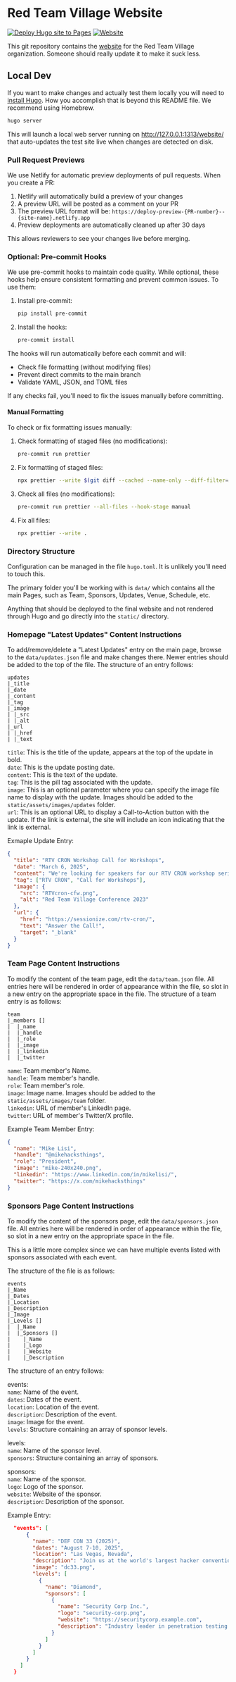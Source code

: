 # Red Team Village Website

[![Deploy Hugo site to Pages](https://github.com/red-team-offense-village/website/actions/workflows/hugo.yml/badge.svg)](https://github.com/red-team-offense-village/website/actions/workflows/hugo.yml) [![Website](https://img.shields.io/website?url=https%3A%2F%2Fredteamvillage.io&label=redteamvillage.io&link=https%3A%2F%2Fredteamvillage.io)](https://redteamvillage.io/)

This git repository contains the [website](http://redteamvillage.io) for the Red Team Village organization. Someone should really update it to make it suck less.

## Local Dev

If you want to make changes and actually test them locally you will need to [install Hugo](https://gohugo.io/installation/). How you accomplish that is beyond this README file. We recommend using Homebrew.

```sh
hugo server
```

This will launch a local web server running on <http://127.0.0.1:1313/website/> that auto-updates the test site live when changes are detected on disk.

### Pull Request Previews

We use Netlify for automatic preview deployments of pull requests. When you create a PR:

1. Netlify will automatically build a preview of your changes
2. A preview URL will be posted as a comment on your PR
3. The preview URL format will be: `https://deploy-preview-{PR-number}--{site-name}.netlify.app`
4. Preview deployments are automatically cleaned up after 30 days

This allows reviewers to see your changes live before merging.

### Optional: Pre-commit Hooks

We use pre-commit hooks to maintain code quality. While optional, these hooks help ensure consistent formatting and prevent common issues. To use them:

1. Install pre-commit:

   ```sh
   pip install pre-commit
   ```

2. Install the hooks:
   ```sh
   pre-commit install
   ```

The hooks will run automatically before each commit and will:

- Check file formatting (without modifying files)
- Prevent direct commits to the main branch
- Validate YAML, JSON, and TOML files

If any checks fail, you'll need to fix the issues manually before committing.

#### Manual Formatting

To check or fix formatting issues manually:

1. Check formatting of staged files (no modifications):

   ```sh
   pre-commit run prettier
   ```

2. Fix formatting of staged files:

   ```sh
   npx prettier --write $(git diff --cached --name-only --diff-filter=ACMR)
   ```

3. Check all files (no modifications):

   ```sh
   pre-commit run prettier --all-files --hook-stage manual
   ```

4. Fix all files:
   ```sh
   npx prettier --write .
   ```

### Directory Structure

Configuration can be managed in the file `hugo.toml`. It is unlikely you'll need to touch this.

The primary folder you'll be working with is `data/` which contains all the main Pages, such as Team, Sponsors, Updates, Venue, Schedule, etc.

Anything that should be deployed to the final website and not rendered through Hugo and go directly into the `static/` directory.

### Homepage "Latest Updates" Content Instructions

To add/remove/delete a "Latest Updates" entry on the main page, browse to the `data/updates.json` file and make changes there. Newer entries should be added to the top of the file. The structure of an entry follows:

```
updates
|_title
|_date
|_content
|_tag
|_image
| |_src
| |_alt
|_url
| |_href
| |_text
```

`title`: This is the title of the update, appears at the top of the update in bold.  
`date`: This is the update posting date.  
`content`: This is the text of the update.  
`tag`: This is the pill tag associated with the update.  
`image`: This is an optional parameter where you can specify the image file name to display with the update. Images should be added to the `static/assets/images/updates` folder.  
`url`: This is an optional URL to display a Call-to-Action button with the update. If the link is external, the site will include an icon indicating that the link is external.

Exmaple Update Entry:

```json
{
  "title": "RTV CRON Workshop Call for Workshops",
  "date": "March 6, 2025",
  "content": "We're looking for speakers for our RTV CRON workshop series! If you're interested in speaking, please fill out the Call on Sessionize. We're looking for a two hour workshop on a topic of your choice (as long as it's related to offensive security). For examples of what we're looking for, check out the RTV Overflow videos which we recently released on our YouTube channel.",
  "tag": ["RTV CRON", "Call for Workshops"],
  "image": {
    "src": "RTVcron-cfw.png",
    "alt": "Red Team Village Conference 2023"
  },
  "url": {
    "href": "https://sessionize.com/rtv-cron/",
    "text": "Answer the Call!",
    "target": "_blank"
  }
}
```

### Team Page Content Instructions

To modify the content of the team page, edit the `data/team.json` file. All entries here will be rendered in order of appearance within the file, so slot in a new entry on the appropriate space in the file. The structure of a team entry is as follows:

```
team
|_members []
|  |_name
|  |_handle
|  |_role
|  |_image
|  |_linkedin
|  |_twitter
```

`name`: Team member's Name.  
`handle`: Team member's handle.  
`role`: Team member's role.  
`image`: Image name. Images should be added to the `static/assets/images/team` folder.  
`linkedin`: URL of member's LinkedIn page.  
`twitter`: URL of member's Twitter/X profile.

Example Team Member Entry:

```json
{
  "name": "Mike Lisi",
  "handle": "@mikehacksthings",
  "role": "President",
  "image": "mike-240x240.png",
  "linkedin": "https://www.linkedin.com/in/mikelisi/",
  "twitter": "https://x.com/mikehacksthings"
}
```

### Sponsors Page Content Instructions

To modify the content of the sponsors page, edit the `data/sponsors.json` file. All entries here will be rendered in order of appearance within the file, so slot in a new entry on the appropriate space in the file.

This is a little more complex since we can have multiple events listed with sponsors associated with each event.

The structure of the file is as follows:

```
events
|_Name
|_Dates
|_Location
|_Description
|_Image
|_Levels []
|  |_Name
|  |_Sponsors []
|    |_Name
|    |_Logo
|    |_Website
|    |_Description
```

The structure of an entry follows:

events:  
`name`: Name of the event.  
`dates`: Dates of the event.  
`location`: Location of the event.  
`description`: Description of the event.  
`image`: Image for the event.  
`levels`: Structure containing an array of sponsor levels.

levels:  
`name`: Name of the sponsor level.  
`sponsors`: Structure containing an array of sponsors.

sponsors:  
`name`: Name of the sponsor.  
`logo`: Logo of the sponsor.  
`website`: Website of the sponsor.  
`description`: Description of the sponsor.

Example Entry:

```json
  "events": [
      {
        "name": "DEF CON 33 (2025)",
        "dates": "August 7-10, 2025",
        "location": "Las Vegas, Nevada",
        "description": "Join us at the world's largest hacker convention where Red Team Village will host workshops, capture the flag competitions, more!",
        "image": "dc33.png",
        "levels": [
          {
            "name": "Diamond",
            "sponsors": [
              {
                "name": "Security Corp Inc.",
                "logo": "security-corp.png",
                "website": "https://securitycorp.example.com",
                "description": "Industry leader in penetration testing and security analysis, providing enterprise solutions for over 15 years."
              }
            ]
          }
        ]
      }
    ]
  }
```
